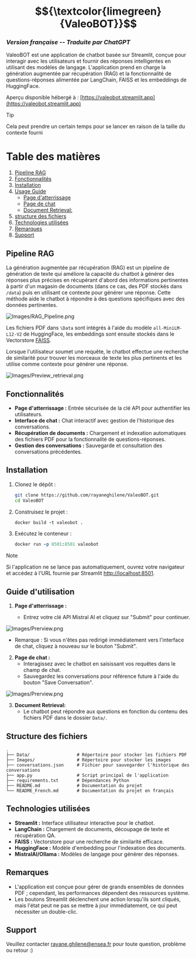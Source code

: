 # $${\textcolor{limegreen}{ValeoBOT}}$$
### *Version française -- Traduite par ChatGPT*


ValeoBOT est une application de chatbot basée sur Streamlit, conçue pour interagir avec les utilisateurs et fournir des réponses intelligentes en utilisant des modèles de langage. L'application prend en charge la génération augmentée par récupération (RAG) et la fonctionnalité de questions-réponses alimentée par LangChain, FAISS et les embeddings de HuggingFace.

Aperçu disponible hébergé à : [https://valeobot.streamlit.app](https://valeobot.streamlit.app)  

> [!TIP]
> Cela peut prendre un certain temps pour se lancer en raison de la taille du contexte fourni

# Table des matières

1. [Pipeline RAG](#pipeline-rag)
2. [Fonctionnalités](#fonctionnalités)
3. [Installation](#installation)
4. [Usage Guide](#guide-dutilisation)
    - [Page d'atterrissage](#Page-datterrissage)
    - [Page de chat](#Page-de-chat)
    - [Document Retrieval:](#document-retrieval)
5. [structure des fichiers](#structure-des-fichiers)
6. [Technologies utilisées](#technologies-utilisées)
7. [Remarques](#remarques)
8. [Support](#support)

## Pipeline RAG 

La génération augmentée par récupération (RAG) est un pipeline de génération de texte qui améliore la capacité du chatbot à générer des réponses plus précises en récupérant d'abord des informations pertinentes à partir d'un magasin de documents (dans ce cas, des PDF stockés dans `/data`) puis en utilisant ce contexte pour générer une réponse. Cette méthode aide le chatbot à répondre à des questions spécifiques avec des données pertinentes.

![Images/RAG_Pipeline.png](Images/RAG_Pipeline.png)

Les fichiers PDF dans `\Data` sont intégrés à l'aide du modèle `all-MiniLM-L12-V2` de HuggingFace, les embeddings sont ensuite stockés dans le Vectorstore [FAISS](https://github.com/facebookresearch/faiss).

Lorsque l'utilisateur soumet une requête, le chatbot effectue une recherche de similarité pour trouver les morceaux de texte les plus pertinents et les utilise comme contexte pour générer une réponse.

![Images/Preview_retrieval.png](Images/Preview_retrieval.png)



## Fonctionnalités

- **Page d'atterrissage :** Entrée sécurisée de la clé API pour authentifier les utilisateurs.
- **Interface de chat :** Chat interactif avec gestion de l'historique des conversations.
- **Récupération de documents :** Chargement et indexation automatiques des fichiers PDF pour la fonctionnalité de questions-réponses.
- **Gestion des conversations :** Sauvegarde et consultation des conversations précédentes.


## Installation

1. Clonez le dépôt :

    ```bash
    git clone https://github.com/rayaneghilene/ValeoBOT.git
    cd ValeoBOT
    ```

2. Construisez le projet :
    ```ruby
    docker build -t valeobot .
    ```

3. Exécutez le conteneur :
    ```ruby
    docker run -p 8501:8501 valeobot
    ```


> [!NOTE]  
> Si l'application ne se lance pas automatiquement, ouvrez votre navigateur et accédez à l'URL fournie par Streamlit [http://localhost:8501](http://localhost:8501).

## Guide d'utilisation

1. **Page d'atterrissage :**

    - Entrez votre clé API Mistral AI et cliquez sur "Submit" pour continuer.


![Images/Prerview.png](Images/Landing_Page.png)

- Remarque : Si vous n'êtes pas redirigé immédiatement vers l'interface de chat, cliquez à nouveau sur le bouton "Submit".


2. **Page de chat :**
    - Interagissez avec le chatbot en saisissant vos requêtes dans le champ de chat.
    - Sauvegardez les conversations pour référence future à l'aide du bouton "Save Conversation".

![Images/Prerview.png](Images/Prerview.png)


3. **Document Retrieval:**
    - Le chatbot peut répondre aux questions en fonction du contenu des fichiers PDF dans le dossier `Data/`.

## Structure des fichiers

```
.
├── Data/                  # Répertoire pour stocker les fichiers PDF
├── Images/                # Répertoire pour stocker les images
├── conversations.json     # Fichier pour sauvegarder l'historique des conversations
├── app.py                 # Script principal de l'application
├── requirements.txt       # Dépendances Python
├── README.md              # Documentation du projet
└── README_French.md       # Documentation du projet en français

```

## Technologies utilisées
- **Streamlit :**  Interface utilisateur interactive pour le chatbot.
- **LangChain :** Chargement de documents, découpage de texte et récupération QA.
- **FAISS :** Vectorstore pour une recherche de similarité efficace.
- **HuggingFace :** Modèle d'embedding pour l'indexation des documents.
- **MistralAI/Ollama :** Modèles de langage pour générer des réponses.



## Remarques
- L'application est conçue pour gérer de grands ensembles de données PDF ; cependant, les performances dépendent des ressources système.
- Les boutons Streamlit déclenchent une action lorsqu'ils sont cliqués, mais l'état peut ne pas se mettre à jour immédiatement, ce qui peut nécessiter un double-clic.

##  Support

Veuillez contacter rayane.ghilene@ensea.fr pour toute question, problème ou retour :)
